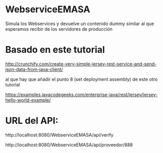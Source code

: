 # WebserviceEMASA


Simula los Webservices y devuelve un contenido dummy similar al que esperamos recibir de los servidores de producción


# Basado en este tutorial

http://crunchify.com/create-very-simple-jersey-rest-service-and-send-json-data-from-java-client/

al que hay que añadir el punto 8 (set deployment assembly) de este otro tutorial

https://examples.javacodegeeks.com/enterprise-java/rest/jersey/jersey-hello-world-example/



# URL del API:

http://localhost:8080/WebserviceEMASA/api/verify

http://localhost:8080/WebserviceEMASA/api/proveedor/888